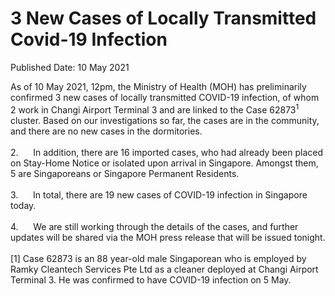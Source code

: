 <html>
    <meta http-equiv="Content-Type" content="text/html; charset=utf-8"/>
    <meta charset="utf-8"/>
    <title>3 New Cases of Locally Transmitted Covid-19 Infection </title>
    <body><h1>3 New Cases of Locally Transmitted Covid-19 Infection </h1>
    <p>Published Date: 10 May 2021</p> As of 10 May 2021, 12pm, the Ministry of Health (MOH) has preliminarily confirmed 3 new cases of locally transmitted COVID-19 infection, of whom 2 work in Changi Airport Terminal 3 and are linked to the Case 62873<sup>1</sup> cluster. Based on our investigations so far, the cases are in the community, and there are no new cases in the dormitories.<br><br>2.&nbsp; &nbsp; &nbsp; In addition, there are 16 imported cases, who had already been placed on Stay-Home Notice or isolated upon arrival in Singapore. Amongst them, 5 are Singaporeans or Singapore Permanent Residents.<br><br>3.&nbsp; &nbsp; &nbsp; In total, there are 19 new cases of COVID-19 infection in Singapore today.<br><br>4.&nbsp; &nbsp; &nbsp; We are still working through the details of the cases, and further updates will be shared via the MOH press release that will be issued tonight.<br><br>[1]&nbsp;Case 62873 is an 88 year-old male Singaporean who is employed by Ramky Cleantech Services Pte Ltd as a cleaner deployed at Changi Airport Terminal 3. He was confirmed to have COVID-19 infection on 5 May.<br></body>
</html>